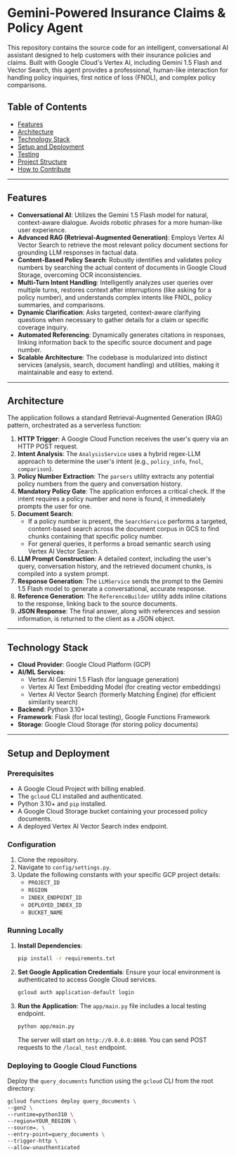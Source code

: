 # Gemini-Powered Insurance Claims & Policy Agent

This repository contains the source code for an intelligent, conversational AI assistant designed to help customers with their insurance policies and claims. Built with Google Cloud's Vertex AI, including Gemini 1.5 Flash and Vector Search, this agent provides a professional, human-like interaction for handling policy inquiries, first notice of loss (FNOL), and complex policy comparisons.

## Table of Contents

- [Features](#features)
- [Architecture](#architecture)
- [Technology Stack](#technology-stack)
- [Setup and Deployment](#setup-and-deployment)
- [Testing](#testing)
- [Project Structure](#project-structure)
- [How to Contribute](#how-to-contribute)

---

## Features

-   **Conversational AI**: Utilizes the Gemini 1.5 Flash model for natural, context-aware dialogue. Avoids robotic phrases for a more human-like user experience.
-   **Advanced RAG (Retrieval-Augmented Generation)**: Employs Vertex AI Vector Search to retrieve the most relevant policy document sections for grounding LLM responses in factual data.
-   **Content-Based Policy Search**: Robustly identifies and validates policy numbers by searching the actual content of documents in Google Cloud Storage, overcoming OCR inconsistencies.
-   **Multi-Turn Intent Handling**: Intelligently analyzes user queries over multiple turns, restores context after interruptions (like asking for a policy number), and understands complex intents like FNOL, policy summaries, and comparisons.
-   **Dynamic Clarification**: Asks targeted, context-aware clarifying questions when necessary to gather details for a claim or specific coverage inquiry.
-   **Automated Referencing**: Dynamically generates citations in responses, linking information back to the specific source document and page number.
-   **Scalable Architecture**: The codebase is modularized into distinct services (analysis, search, document handling) and utilities, making it maintainable and easy to extend.

---

## Architecture

The application follows a standard Retrieval-Augmented Generation (RAG) pattern, orchestrated as a serverless function:

1.  **HTTP Trigger**: A Google Cloud Function receives the user's query via an HTTP POST request.
2.  **Intent Analysis**: The `AnalysisService` uses a hybrid regex-LLM approach to determine the user's intent (e.g., `policy_info`, `fnol`, `comparison`).
3.  **Policy Number Extraction**: The `parsers` utility extracts any potential policy numbers from the query and conversation history.
4.  **Mandatory Policy Gate**: The application enforces a critical check. If the intent requires a policy number and none is found, it immediately prompts the user for one.
5.  **Document Search**:
    -   If a policy number is present, the `SearchService` performs a targeted, content-based search across the document corpus in GCS to find chunks containing that specific policy number.
    -   For general queries, it performs a broad semantic search using Vertex AI Vector Search.
6.  **LLM Prompt Construction**: A detailed context, including the user's query, conversation history, and the retrieved document chunks, is compiled into a system prompt.
7.  **Response Generation**: The `LLMService` sends the prompt to the Gemini 1.5 Flash model to generate a conversational, accurate response.
8.  **Reference Generation**: The `ReferenceBuilder` utility adds inline citations to the response, linking back to the source documents.
9.  **JSON Response**: The final answer, along with references and session information, is returned to the client as a JSON object.

---

## Technology Stack

-   **Cloud Provider**: Google Cloud Platform (GCP)
-   **AI/ML Services**:
    -   Vertex AI Gemini 1.5 Flash (for language generation)
    -   Vertex AI Text Embedding Model (for creating vector embeddings)
    -   Vertex AI Vector Search (formerly Matching Engine) (for efficient similarity search)
-   **Backend**: Python 3.10+
-   **Framework**: Flask (for local testing), Google Functions Framework
-   **Storage**: Google Cloud Storage (for storing policy documents)

---

## Setup and Deployment

### Prerequisites

-   A Google Cloud Project with billing enabled.
-   The `gcloud` CLI installed and authenticated.
-   Python 3.10+ and `pip` installed.
-   A Google Cloud Storage bucket containing your processed policy documents.
-   A deployed Vertex AI Vector Search index endpoint.

### Configuration

1.  Clone the repository.
2.  Navigate to `config/settings.py`.
3.  Update the following constants with your specific GCP project details:
    -   `PROJECT_ID`
    -   `REGION`
    -   `INDEX_ENDPOINT_ID`
    -   `DEPLOYED_INDEX_ID`
    -   `BUCKET_NAME`

### Running Locally

1.  **Install Dependencies**:
    ```bash
    pip install -r requirements.txt
    ```

2.  **Set Google Application Credentials**:
    Ensure your local environment is authenticated to access Google Cloud services.
    ```bash
    gcloud auth application-default login
    ```

3.  **Run the Application**:
    The `app/main.py` file includes a local testing endpoint.
    ```bash
    python app/main.py
    ```
    The server will start on `http://0.0.0.0:8080`. You can send POST requests to the `/local_test` endpoint.

### Deploying to Google Cloud Functions

Deploy the `query_documents` function using the `gcloud` CLI from the root directory:

```bash
gcloud functions deploy query_documents \
--gen2 \
--runtime=python310 \
--region=YOUR_REGION \
--source=. \
--entry-point=query_documents \
--trigger-http \
--allow-unauthenticated